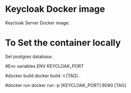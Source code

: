 # Keycloak Docker image

Keycloak Server Docker image.

# To Set the container locally

Set postgres database.

#Env variables
ENV KEYCLOAK_PORT

#docker build
docker build -t [TAG] .

#docker run
docker run -p [KEYCLOAK_PORT]:8080 [TAG]

